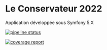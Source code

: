 # Le Conservateur 2022 

Application développée sous Symfony 5.X

[![pipeline status](https://gitlab.com/la-guilde-du-pixel/le-conservateur-2022/badges/main/pipeline.svg)](https://gitlab.com/la-guilde-du-pixel/le-conservateur-2022/-/commits/main)


[![coverage report](https://gitlab.com/la-guilde-du-pixel/le-conservateur-2022/badges/dev/coverage.svg)](https://gitlab.com/la-guilde-du-pixel/le-conservateur-2022/-/commits/dev)